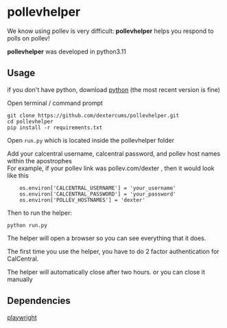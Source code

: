 # pollevhelper
We know using pollev is very difficult: **pollevhelper** helps you respond to polls on pollev!

**pollevhelper** was developed in python3.11
## Usage
if you don't have python, download [python](https://www.python.org/downloads/) (the most recent version is fine)

Open terminal / command prompt

```
git clone https://github.com/dextercums/pollevhelper.git
cd pollevhelper
pip install -r requirements.txt
```

Open `run.py` which is located inside the pollevhelper folder   

Add your calcentral username, calcentral password, and pollev host names within the apostrophes  
For example, if your pollev link was pollev.com/dexter , then it would look like this 
```
    os.environ['CALCENTRAL_USERNAME'] = 'your_username'
    os.environ['CALCENTRAL_PASSWORD'] = 'your_password'
    os.environ['POLLEV_HOSTNAMES'] = 'dexter'
```

Then to run the helper:
```
python run.py
```

The helper will open a browser so you can see everything that it does.  

The first time you use the helper, you have to do 2 factor authentication for CalCentral.  

The helper will automatically close after two hours. or you can close it manually 



## Dependencies
[playwright](https://pypi.org/project/playwright/)

